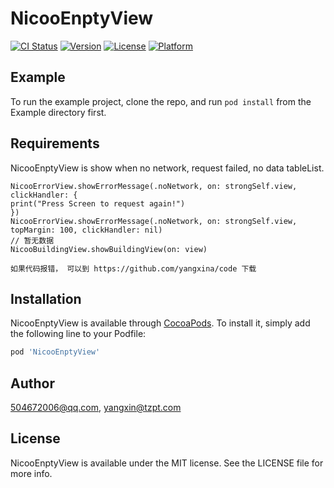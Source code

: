 # NicooEnptyView

[![CI Status](https://img.shields.io/travis/504672006@qq.com/NicooEnptyView.svg?style=flat)](https://travis-ci.org/504672006@qq.com/NicooEnptyView)
[![Version](https://img.shields.io/cocoapods/v/NicooEnptyView.svg?style=flat)](https://cocoapods.org/pods/NicooEnptyView)
[![License](https://img.shields.io/cocoapods/l/NicooEnptyView.svg?style=flat)](https://cocoapods.org/pods/NicooEnptyView)
[![Platform](https://img.shields.io/cocoapods/p/NicooEnptyView.svg?style=flat)](https://cocoapods.org/pods/NicooEnptyView)

## Example

To run the example project, clone the repo, and run `pod install` from the Example directory first.

## Requirements

NicooEnptyView is show when no network, request failed, no data tableList.

    NicooErrorView.showErrorMessage(.noNetwork, on: strongSelf.view, clickHandler: {
    print("Press Screen to request again!")
    })
    NicooErrorView.showErrorMessage(.noNetwork, on: strongSelf.view, topMargin: 100, clickHandler: nil)
    // 暂无数据
    NicooBuildingView.showBuildingView(on: view)
    
    如果代码报错， 可以到 https://github.com/yangxina/code 下载

## Installation

NicooEnptyView is available through [CocoaPods](https://cocoapods.org). To install
it, simply add the following line to your Podfile:

```ruby
pod 'NicooEnptyView'
```

## Author

504672006@qq.com, yangxin@tzpt.com

## License

NicooEnptyView is available under the MIT license. See the LICENSE file for more info.
